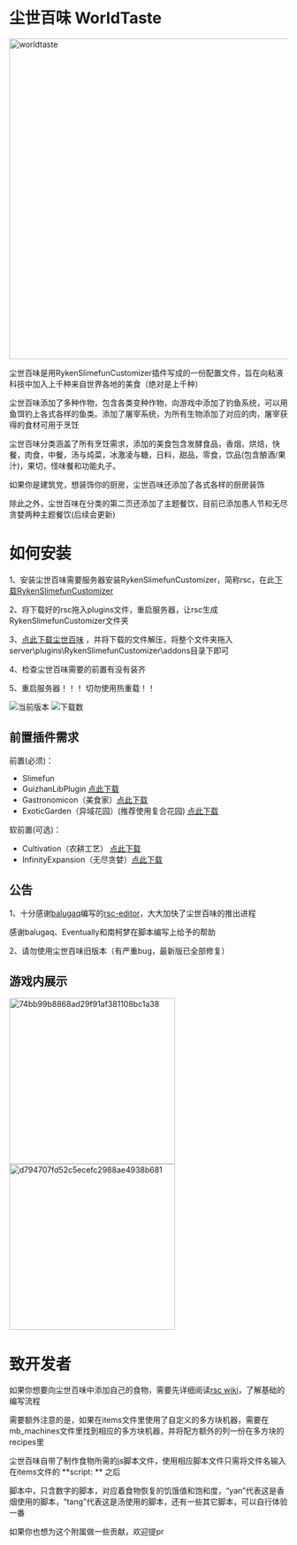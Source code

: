# 尘世百味 WorldTaste

<img width="580" height="580" alt="worldtaste" src="https://github.com/user-attachments/assets/89593566-830a-466a-b8f2-6cd2b2459d0b" />

尘世百味是用RykenSlimefunCustomizer插件写成的一份配置文件，旨在向粘液科技中加入上千种来自世界各地的美食（绝对是上千种）

尘世百味添加了多种作物，包含各类变种作物，向游戏中添加了钓鱼系统，可以用鱼饵钓上各式各样的鱼类。添加了屠宰系统，为所有生物添加了对应的肉，屠宰获得的食材可用于烹饪

尘世百味分类涵盖了所有烹饪需求，添加的美食包含发酵食品，香烟，烘焙，快餐，肉食，中餐，汤与炖菜，冰激凌与糖，日料，甜品，零食，饮品(包含酿酒/果汁)，果切，怪味餐和功能丸子。

如果你是建筑党，想装饰你的厨房，尘世百味还添加了各式各样的厨房装饰

除此之外，尘世百味在分类的第二页还添加了主题餐饮，目前已添加愚人节和无尽贪婪两种主题餐饮(后续会更新)

# 如何安装

1、安装尘世百味需要服务器安装RykenSlimefunCustomizer，简称rsc，在此[下载RykenSlimefunCustomizer](https://builds.guizhanss.com/SlimefunReloadingProject/RykenSlimeCustomizer/main)

2、将下载好的rsc拖入plugins文件，重启服务器，让rsc生成RykenSlimefunCustomizer文件夹

3、[点此下载尘世百味](https://github.com/haiman233/WorldTaste/releases) ，并将下载的文件解压，将整个文件夹拖入server\plugins\RykenSlimefunCustomizer\addons目录下即可

4、检查尘世百味需要的前置有没有装齐

5、重启服务器！！！ 切勿使用热重载！！


![当前版本](https://img.shields.io/github/v/release/haiman233/WorldTaste?include_prereleases)
![下载数](https://img.shields.io/github/downloads/haiman233/WorldTaste/total)

## 前置插件需求
前置(必须)：
- Slimefun
- GuizhanLibPlugin [点此下载](https://builds.guizhanss.com/ybw0014/GuizhanLibPlugin/master)
- Gastronomicon（美食家）[点此下载](https://builds.guizhanss.com/SlimefunGuguProject/Gastronomicon/master)
- ExoticGarden（异域花园）(推荐使用复合花园) [点此下载](https://builds.guizhanss.com/balugaq/ExoticGardenComplex/master)

软前置(可选)：
- Cultivation（农耕工艺） [点此下载](https://builds.guizhanss.com/SlimefunGuguProject/Cultivation/main)
- InfinityExpansion（无尽贪婪）[点此下载](https://builds.guizhanss.com/SlimefunGuguProject/InfinityExpansion/master)

## 公告

1、十分感谢[balugaq](https://github.com/balugaq)编写的[rsc-editor](https://github.com/balugaq/RSCEditor)，大大加快了尘世百味的推出进程

感谢balugaq、Eventually和南柯梦在脚本编写上给予的帮助

2、请勿使用尘世百味旧版本（有严重bug，最新版已全部修复）


## 游戏内展示

<img width="300" height="300" alt="74bb99b8868ad29f91af381108bc1a38" src="https://github.com/user-attachments/assets/c674dcd3-d308-43db-a639-230b9c9e72da" />
<img width="300" height="300" alt="d794707fd52c5ecefc2988ae4938b681" src="https://github.com/user-attachments/assets/068c3c29-6566-40bc-9f02-0ab2e61e9dfb" />


# 致开发者

如果你想要向尘世百味中添加自己的食物，需要先详细阅读[rsc wiki](https://rsc.hiworldmc.com/)，了解基础的编写流程

需要额外注意的是，如果在items文件里使用了自定义的多方块机器，需要在mb_machines文件里找到相应的多方块机器，并将配方额外的列一份在多方块的recipes里

尘世百味自带了制作食物所需的js脚本文件，使用相应脚本文件只需将文件名输入在items文件的 **script: ** 之后

脚本中，只含数字的脚本，对应着食物恢复的饥饿值和饱和度，“yan”代表这是香烟使用的脚本，“tang”代表这是汤使用的脚本，还有一些其它脚本，可以自行体验一番

如果你也想为这个附属做一些贡献，欢迎提pr



